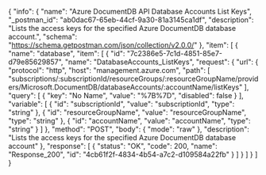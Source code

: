 {
  "info": {
    "name": "Azure DocumentDB API Database Accounts List Keys",
    "_postman_id": "ab0dac67-65eb-44cf-9a30-81a3145ca1df",
    "description": "Lists the access keys for the specified Azure DocumentDB database account.",
    "schema": "https://schema.getpostman.com/json/collection/v2.0.0/"
  },
  "item": [
    {
      "name": "database",
      "item": [
        {
          "id": "7c2386e5-7c1d-4851-85e7-d79e85629857",
          "name": "DatabaseAccounts_ListKeys",
          "request": {
            "url": {
              "protocol": "http",
              "host": "management.azure.com",
              "path": [
                "subscriptions/:subscriptionId/resourceGroups/:resourceGroupName/providers/Microsoft.DocumentDB/databaseAccounts/:accountName/listKeys"
              ],
              "query": [
                {
                  "key": "No Name",
                  "value": "%7B%7D",
                  "disabled": false
                }
              ],
              "variable": [
                {
                  "id": "subscriptionId",
                  "value": "subscriptionId",
                  "type": "string"
                },
                {
                  "id": "resourceGroupName",
                  "value": "resourceGroupName",
                  "type": "string"
                },
                {
                  "id": "accountName",
                  "value": "accountName",
                  "type": "string"
                }
              ]
            },
            "method": "POST",
            "body": {
              "mode": "raw"
            },
            "description": "Lists the access keys for the specified Azure DocumentDB database account"
          },
          "response": [
            {
              "status": "OK",
              "code": 200,
              "name": "Response_200",
              "id": "4cb61f2f-4834-4b54-a7c2-d109584a22fb"
            }
          ]
        }
      ]
    }
  ]
}